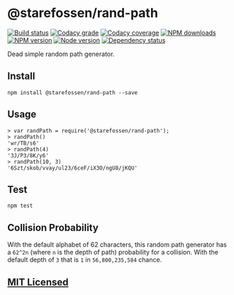 # @starefossen/rand-path

[![Build status](https://img.shields.io/wercker/ci/55dc258586a50fca220ae773.svg "Build status")](https://app.wercker.com/project/bykey/2df0989284b71b22b33a3bd0555f445a)
[![Codacy grade](https://img.shields.io/codacy/grade/91016e0b22484cde9ef27e1219cf7850.svg "Codacy grade")](https://www.codacy.com/app/starefossen/node-rand-path)
[![Codacy coverage](https://img.shields.io/codacy/coverage/91016e0b22484cde9ef27e1219cf7850.svg "Codacy coverage")](https://www.codacy.com/app/starefossen/node-rand-path)
[![NPM downloads](https://img.shields.io/npm/dm/@starefossen/rand-path.svg "NPM downloads")](https://www.npmjs.com/package/@starefossen/rand-path)
[![NPM version](https://img.shields.io/npm/v/@starefossen/rand-path.svg "NPM version")](https://www.npmjs.com/package/@starefossen/rand-path)
[![Node version](https://img.shields.io/node/v/@starefossen/rand-path.svg "Node version")](https://www.npmjs.com/package/@starefossen/rand-path)
[![Dependency status](https://img.shields.io/david/Starefossen/node-rand-path.svg "Dependency status")](https://david-dm.org/Starefossen/node-rand-path)

Dead simple random path generator.

## Install

```
npm install @starefossen/rand-path --save
```

## Usage

```
> var randPath = require('@starefossen/rand-path');
> randPath()
'wr/TB/s6'
> randPath(4)
'3J/P3/8K/y6'
> randPath(10, 3)
'6Szt/skob/vvay/ul23/6ceF/iX3O/ngU8/jKQU'
```

## Test

```
npm test
```

## Collision Probability

With the default alphabet of 62 characters, this random path generator has a
`62^2n` (where `n` is the depth of path) probability for a collision. With the
default depth of `3` that is `1` in `56,800,235,584` chance.

## [MIT Licensed](https://github.com/Starefossen/node-rand-path/blob/master/LICENSE)
